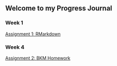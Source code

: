 ## Welcome to my Progress Journal

### Week 1
  [Assignment 1: RMarkdown](Tunahan_Kilic_Rmarkdown_hw.html)

### Week 4
  [Assignment 2: BKM Homework](BKM_Assignment.html)
